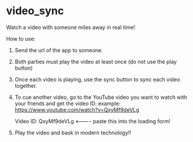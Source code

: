 # video_sync

Watch a video with someone miles away in real time!


How to use:
1. Send the url of the app to someone.
2. Both parties must play the video at least once (do not use the play button)
3. Once each video is playing, use the sync button to sync each video together.
4. To cue another video, go to the YouTube video you want to watch with your friends and get the video ID:
  example:
    https://www.youtube.com/watch?v=QxyMf9deVLg
    
    Video ID: QxyMf9deVLg <---- paste this into the loading form!
5. Play the video and bask in modern technology!! 
